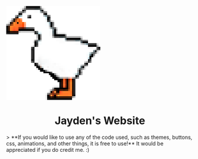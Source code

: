 <img align=center src="https://raw.githubusercontent.com/JaydenGalea/Jayden-Website/main/data/images/duck.png" />
<h1 align=center>Jayden's Website</h1>
> **If you would like to use any of the code used, such as themes, buttons, css, animations, and other things, it is free to use!** It would be appreciated if you do credit me. :)
